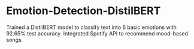 # Emotion-Detection-DistilBERT
Trained a DistilBERT model to classify text into 6 basic emotions with 92.65% test accuracy. Integrated Spotify API to recommend mood-based songs.
